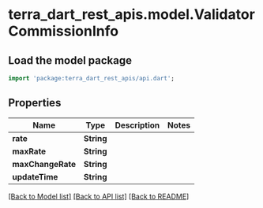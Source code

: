 # terra_dart_rest_apis.model.ValidatorCommissionInfo

## Load the model package
```dart
import 'package:terra_dart_rest_apis/api.dart';
```

## Properties
Name | Type | Description | Notes
------------ | ------------- | ------------- | -------------
**rate** | **String** |  | 
**maxRate** | **String** |  | 
**maxChangeRate** | **String** |  | 
**updateTime** | **String** |  | 

[[Back to Model list]](../README.md#documentation-for-models) [[Back to API list]](../README.md#documentation-for-api-endpoints) [[Back to README]](../README.md)


